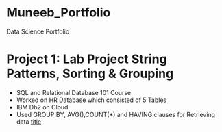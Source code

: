 # Muneeb_Portfolio
Data Science Portfolio

# Project 1: Lab Project  String Patterns, Sorting & Grouping 
* SQL and Relational Database 101 Course
* Worked on HR Database which consisted of 5 Tables
* IBM Db2 on Cloud
* Used GROUP BY, AVG(),COUNT(*) and HAVING clauses for Retrieving data
 [title](https://github.com/muneebkhan77/SQL-and-Relational-Db-101-course#readme)
